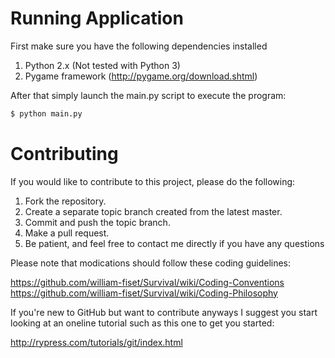 
Running Application 
============

First make sure you have the following dependencies installed

1. Python 2.x (Not tested with Python 3)
2. Pygame framework (http://pygame.org/download.shtml)

After that simply launch the main.py script to execute the program:

``` python
$ python main.py
```


Contributing
============

If you would like to contribute to this project, please do the following:

1. Fork the repository.
2. Create a separate topic branch created from the latest master.
3. Commit and push the topic branch.
4. Make a pull request.
5. Be patient, and feel free to contact me directly if you have any questions

Please note that modications should follow these coding guidelines:

https://github.com/william-fiset/Survival/wiki/Coding-Conventions
https://github.com/william-fiset/Survival/wiki/Coding-Philosophy


If you're new to GitHub but want to contribute anyways I suggest  you start looking at an
oneline tutorial such as this one to get you started:

http://rypress.com/tutorials/git/index.html






